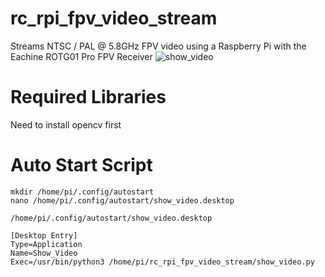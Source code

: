 # rc_rpi_fpv_video_stream
Streams NTSC / PAL @ 5.8GHz FPV video using a Raspberry Pi with the Eachine ROTG01 Pro FPV Receiver
![show_video](https://user-images.githubusercontent.com/18071111/185803224-71a5c7e5-ed19-4496-a582-b5f6663266b7.jpg)

# Required Libraries
Need to install opencv first

# Auto Start Script
```
mkdir /home/pi/.config/autostart
nano /home/pi/.config/autostart/show_video.desktop
```
`/home/pi/.config/autostart/show_video.desktop`
```
[Desktop Entry]
Type=Application
Name=Show_Video
Exec=/usr/bin/python3 /home/pi/rc_rpi_fpv_video_stream/show_video.py
```

